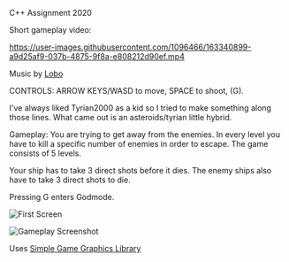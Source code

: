 C++ Assignment 2020

Short gameplay video:

https://user-images.githubusercontent.com/1096466/163340899-a9d25af9-037b-4875-9f8a-e808212d90ef.mp4

Music by [Lobo](https://www.instagram.com/lobo_0fficial/)

CONTROLS: ARROW KEYS/WASD to move, SPACE to shoot, (G).

I've always liked Tyrian2000 as a kid so I tried to make something along those lines. What came out is an asteroids/tyrian little hybrid.

Gameplay: You are trying to get away from the enemies. In every level you have to kill a specific number of enemies in order to escape. The game consists of 5 levels.

Your ship has to take 3 direct shots before it dies.
The enemy ships also have to take 3 direct shots to die.

Pressing G enters Godmode.

![First Screen](https://github.com/F3V3R/CPP-2D-Space-Shooter/blob/master/cpp-assignment-first-screen.png)

![Gameplay Screenshot](https://github.com/F3V3R/CPP-2D-Space-Shooter/blob/master/cpp-assignment-gameplay.png)

Uses [Simple Game Graphics Library](https://github.com/cgaueb/sgg)
